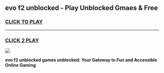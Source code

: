 
## evo f2 unblocked - Play Unblocked Gmaes & Free
<h3>
<a href="https://news.freeplayer.one?title=evo_f2_unblocked&ref=23F">CLICK TO PLAY</a></h3>
<hr>

<h3>
<a href="https://news.freeplayer.one?title=evo_f2_unblocked&ref=23F">CLICK 2 PLAY</a>
  
</h3>

<a href="https://news.freeplayer.one?title=evo_f2_unblocked&ref=23F/"><img src="https://clearcache.store/games.png"></a>


**evo f2 unblocked games unblocked: Your Gateway to Fun and Accessible Online Gaming**
